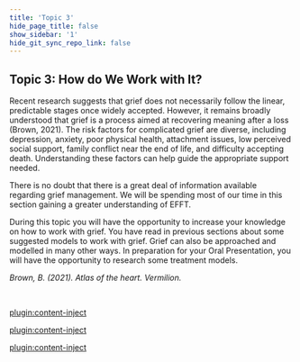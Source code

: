 ```yaml
---
title: 'Topic 3'
hide_page_title: false
show_sidebar: '1'
hide_git_sync_repo_link: false
---
```

## Topic 3: How do We Work with It?

Recent research suggests that grief does not necessarily follow the linear, predictable stages once widely accepted. However, it remains broadly understood that grief is a process aimed at recovering meaning after a loss (Brown, 2021). The risk factors for complicated grief are diverse, including depression, anxiety, poor physical health, attachment issues, low perceived social support, family conflict near the end of life, and difficulty accepting death. Understanding these factors can help guide the appropriate support needed.

There is no doubt that there is a great deal of information available regarding grief management. We will be spending most of our time in this section gaining a greater understanding of EFFT.

During this topic you will have the opportunity to increase your knowledge on how to work with grief. You have read in previous sections about some suggested models to work with grief. Grief can also be approached and modelled in many other ways. In preparation for your Oral Presentation, you will have the opportunity to research some treatment models.

_Brown, B. (2021). Atlas of the heart. Vermilion._

&nbsp;

[plugin:content-inject](../_3-9)

[plugin:content-inject](../_3-10)

[plugin:content-inject](../_3-11)
